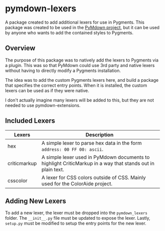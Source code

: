 # pymdown-lexers

A package created to add additional lexers for use in Pygments.  This package was created to be used in the
[PyMdown project](https://github.com/facelessuser/pymdown-extensions), but it can be used by anyone who wants to add the
contained styles to Pygments.

## Overview

The purpose of this package was to natively add the lexers to Pygments via a plugin.  This was so that PyMdown could use
3rd party and native lexers without having to directly modify a Pygments installation.

The idea was to add the custom Pygments lexers here, and build a package that specifies the correct entry points.  When
it is installed, the custom lexers can be used as if they were native.

I don't actually imagine many lexers will be added to this, but they are not needed to use pymdown-extensions.

## Included Lexers

Lexers       | Description
------------ |------------
hex          | A simple lexer to parse hex data in the form `address: 00 FF 00: ascii`.
criticmarkup | A simple lexer used in PyMdown documents to highlight CriticMarkup in a way that stands out in plain text.
csscolor     | A lexer for CSS colors outside of CSS. Mainly used for the ColorAide project.

## Adding New Lexers

To add a new lexer, the lexer must be dropped into the `pymdown_lexers` folder.  The `__init__.py` file must be updated
to expose the lexer.  Lastly, `setup.py` must be modified to setup the entry points for the new lexer.
